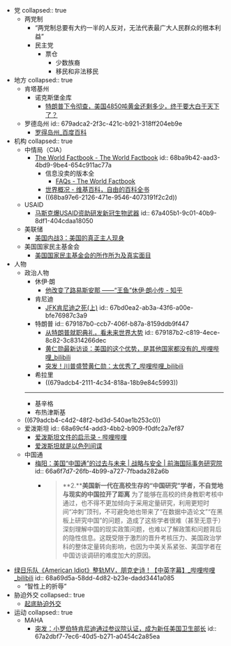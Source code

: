 - 党
  collapsed:: true
	- 两党制
		- “两党制总要有大约一半的人反对，无法代表最广大人民群众的根本利益”
		- 民主党
			- 票仓
				- 少数族裔
				- 移民和非法移民
- 地方
  collapsed:: true
	- 肯塔基州
		- 诺克斯堡金库
			- [特朗普下令彻查，美国4850吨黄金还剩多少，终于要大白于天下了？](https://mp.weixin.qq.com/s/dxY43PaJvf8pWyKTsUuhmw)
	- 罗德岛州
	  id:: 679adca2-2f3c-421c-b921-318ff204eb9e
		- [罗得岛州_百度百科](https://baike.baidu.com/item/%E7%BD%97%E5%BE%97%E5%B2%9B%E5%B7%9E/3439332)
- 机构
  collapsed:: true
	- 中情局（CIA）
		- [The World Factbook - The World Factbook](https://www.cia.gov/the-world-factbook/)
		  id:: 68ba9b42-aad3-4bd9-9be4-654c911ac77a
			- 信息没卖的版本全
				- [FAQs - The World Factbook](https://www.cia.gov/the-world-factbook/about/faqs/)
			- [世界概况 - 维基百科，自由的百科全书](https://zh.wikipedia.org/wiki/%E4%B8%96%E7%95%8C%E6%A6%82%E5%86%B5)
			- ((68ba97e6-2126-471e-9546-4073191f2c2d))
	- USAID
		- [马斯克爆USAID资助研发新冠生物武器](https://mp.weixin.qq.com/s/XyFCJIiaGXlSGC-c_yOP2Q)
		  id:: 67a405b1-9c01-40b9-8df1-404cdaa18050
	- 美联储
		- [美国内战3：​美国的真正主人现身](https://mp.weixin.qq.com/s/c-nbi2WfMKXlybYcbpJE-Q)
	- 美国国家民主基金会
		- [美国国家民主基金会的所作所为及真实面目](https://m.weibo.cn/detail/5065432461742288#comment)
- 人物
	- 政治人物
		- 休伊·朗
			- [他改变了路易斯安那 ——“王鱼”休伊·朗小传 - 知乎](https://zhuanlan.zhihu.com/p/639092105)
		- 肯尼迪
			- [JFK肯尼迪之死(上)](https://mp.weixin.qq.com/s/YU9odCnFgrTOssytrRldPA)
			  id:: 67bd0ea2-ab3a-43f6-a00e-bfe76987c3a9
		- 特朗普
		  id:: 679187b0-ccb7-406f-b87a-8159ddb9f447
			- [从特朗普就职典礼，看未来世界大势](https://mp.weixin.qq.com/s/noAIC4qhIJlShrWmq1dLwg)
			  id:: 679187b2-c819-4ece-8c82-3c8314266dec
			- [黄仁勋最新访谈：美国的这个优势，是其他国家都没有的_哔哩哔哩_bilibili](https://www.bilibili.com/video/BV1um8uzTEY8/)
			- [突发！川普盛赞黄仁勋：太优秀了_哔哩哔哩_bilibili](https://www.bilibili.com/video/BV11SbyzZEZh/)
		- 希拉里
			- ((679adcb4-2111-4c34-818a-18b9e84c5993))
		- ---
		- 基辛格
		- 布热津斯基
	- ((679adcb4-c4d2-48f2-bd3d-540ae1b253c0))
	- 爱泼斯坦
	  id:: 68a69cf4-add3-4bb2-b909-f0dfc2a7ef87
		- [爱泼斯坦文件的启示录 - 哔哩哔哩](https://www.bilibili.com/read/cv29118640/)
		- [爱泼斯坦就是以色列间谍](https://mp.weixin.qq.com/s/dC7Ahyk4Q6wisDho9bdFYQ)
	- 中国通
		- [梅阳：美国“中国通”的过去与未来 | 战略与安全 | 前海国际事务研究院](https://www.qiia.org/zh-hans/node/1306)
		  id:: 66a6f7d7-26fb-4b99-a727-7fbada282a6b
			- >**2.****美国新一代在高校生存的“中国研究”学者，不自觉地与现实的中国拉开了距离**
			  为了能够在高校的终身教职考核中通过，也不得不更加倾向于采用定量研究，利用更短时间“冲刺”顶刊，不可避免地也带来了“在数据中造论文”“在黑板上研究中国”的问题，造成了这些学者很难（甚至无意于）深刻理解中国的现实政策问题，也难以了解政策和问题背后的隐性信息。这既受限于激烈的晋升考核压力、美国政治学科的整体定量转向影响，也因为中美关系紧张、美国学者在中国访谈调研的难度加大的原因。
- [绿日乐队《American Idiot》整轨MV，朋克史诗！【中英字幕】_哔哩哔哩_bilibili](https://www.bilibili.com/video/BV1iU4y1R7hW)
  id:: 68a69d5a-58dd-4d82-b23e-dadd3441a085
	- “智性上的折辱”
- 胁迫外交
  collapsed:: true
	- [起底胁迫外交](http://www.qstheory.cn/qshyjx/2021-05/11/c_1127431456.htm)
- 运动
  collapsed:: true
	- MAHA
		- [突发：小罗伯特肯尼迪通过参议院认证，成为新任美国卫生部长](https://mp.weixin.qq.com/s/T_lF9zEeEXO0rzxzfrlHGQ)
		  id:: 67a2dbf7-7ec6-40d5-b271-a0454c2a85ea